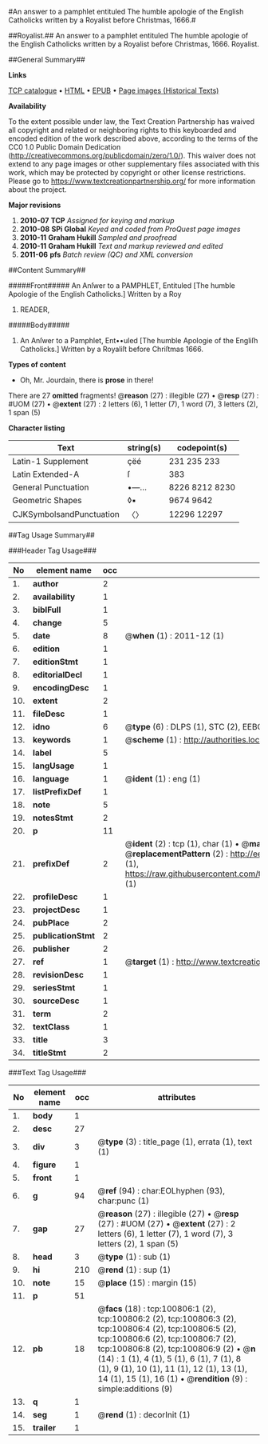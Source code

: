 #An answer to a pamphlet entituled The humble apologie of the English Catholicks written by a Royalist before Christmas, 1666.#

##Royalist.##
An answer to a pamphlet entituled The humble apologie of the English Catholicks written by a Royalist before Christmas, 1666.
Royalist.

##General Summary##

**Links**

[TCP catalogue](http://www.ota.ox.ac.uk/tcp/)  • 
[HTML](http://tei.it.ox.ac.uk/tcp/Texts-HTML/free/A25/A25533.html)  • 
[EPUB](http://tei.it.ox.ac.uk/tcp/Texts-EPUB/free/A25/A25533.epub) • 
[Page images (Historical Texts)](https://historicaltexts.jisc.ac.uk/eebo-13618241e)

**Availability**

To the extent possible under law, the Text Creation Partnership has waived all copyright and related or neighboring rights to this keyboarded and encoded edition of the work described above, according to the terms of the CC0 1.0 Public Domain Dedication (http://creativecommons.org/publicdomain/zero/1.0/). This waiver does not extend to any page images or other supplementary files associated with this work, which may be protected by copyright or other license restrictions. Please go to https://www.textcreationpartnership.org/ for more information about the project.

**Major revisions**

1. __2010-07__ __TCP__ *Assigned for keying and markup*
1. __2010-08__ __SPi Global__ *Keyed and coded from ProQuest page images*
1. __2010-11__ __Graham Hukill__ *Sampled and proofread*
1. __2010-11__ __Graham Hukill__ *Text and markup reviewed and edited*
1. __2011-06__ __pfs__ *Batch review (QC) and XML conversion*

##Content Summary##

#####Front#####
An Anſwer to a PAMPHLET, Entituled [The humble Apologie of the English Catholicks.] Written by a Roy
1. READER,

#####Body#####

1. An Anſwer to a Pamphlet, Ent••uled [The humble Apologie of the Engliſh Catholicks.] Written by a Royaliſt before Chriſtmas 1666.

**Types of content**

  * Oh, Mr. Jourdain, there is **prose** in there!

There are 27 **omitted** fragments! 
 @__reason__ (27) : illegible (27)  •  @__resp__ (27) : #UOM (27)  •  @__extent__ (27) : 2 letters (6), 1 letter (7), 1 word (7), 3 letters (2), 1 span (5)

**Character listing**


|Text|string(s)|codepoint(s)|
|---|---|---|
|Latin-1 Supplement|çëé|231 235 233|
|Latin Extended-A|ſ|383|
|General Punctuation|•—…|8226 8212 8230|
|Geometric Shapes|◊▪|9674 9642|
|CJKSymbolsandPunctuation|〈〉|12296 12297|

##Tag Usage Summary##

###Header Tag Usage###

|No|element name|occ|attributes|
|---|---|---|---|
|1.|__author__|2||
|2.|__availability__|1||
|3.|__biblFull__|1||
|4.|__change__|5||
|5.|__date__|8| @__when__ (1) : 2011-12 (1)|
|6.|__edition__|1||
|7.|__editionStmt__|1||
|8.|__editorialDecl__|1||
|9.|__encodingDesc__|1||
|10.|__extent__|2||
|11.|__fileDesc__|1||
|12.|__idno__|6| @__type__ (6) : DLPS (1), STC (2), EEBO-CITATION (1), OCLC (1), VID (1)|
|13.|__keywords__|1| @__scheme__ (1) : http://authorities.loc.gov/ (1)|
|14.|__label__|5||
|15.|__langUsage__|1||
|16.|__language__|1| @__ident__ (1) : eng (1)|
|17.|__listPrefixDef__|1||
|18.|__note__|5||
|19.|__notesStmt__|2||
|20.|__p__|11||
|21.|__prefixDef__|2| @__ident__ (2) : tcp (1), char (1)  •  @__matchPattern__ (2) : ([0-9\-]+):([0-9IVX]+) (1), (.+) (1)  •  @__replacementPattern__ (2) : http://eebo.chadwyck.com/downloadtiff?vid=$1&page=$2 (1), https://raw.githubusercontent.com/textcreationpartnership/Texts/master/tcpchars.xml#$1 (1)|
|22.|__profileDesc__|1||
|23.|__projectDesc__|1||
|24.|__pubPlace__|2||
|25.|__publicationStmt__|2||
|26.|__publisher__|2||
|27.|__ref__|1| @__target__ (1) : http://www.textcreationpartnership.org/docs/. (1)|
|28.|__revisionDesc__|1||
|29.|__seriesStmt__|1||
|30.|__sourceDesc__|1||
|31.|__term__|2||
|32.|__textClass__|1||
|33.|__title__|3||
|34.|__titleStmt__|2||


###Text Tag Usage###

|No|element name|occ|attributes|
|---|---|---|---|
|1.|__body__|1||
|2.|__desc__|27||
|3.|__div__|3| @__type__ (3) : title_page (1), errata (1), text (1)|
|4.|__figure__|1||
|5.|__front__|1||
|6.|__g__|94| @__ref__ (94) : char:EOLhyphen (93), char:punc (1)|
|7.|__gap__|27| @__reason__ (27) : illegible (27)  •  @__resp__ (27) : #UOM (27)  •  @__extent__ (27) : 2 letters (6), 1 letter (7), 1 word (7), 3 letters (2), 1 span (5)|
|8.|__head__|3| @__type__ (1) : sub (1)|
|9.|__hi__|210| @__rend__ (1) : sup (1)|
|10.|__note__|15| @__place__ (15) : margin (15)|
|11.|__p__|51||
|12.|__pb__|18| @__facs__ (18) : tcp:100806:1 (2), tcp:100806:2 (2), tcp:100806:3 (2), tcp:100806:4 (2), tcp:100806:5 (2), tcp:100806:6 (2), tcp:100806:7 (2), tcp:100806:8 (2), tcp:100806:9 (2)  •  @__n__ (14) : 1 (1), 4 (1), 5 (1), 6 (1), 7 (1), 8 (1), 9 (1), 10 (1), 11 (1), 12 (1), 13 (1), 14 (1), 15 (1), 16 (1)  •  @__rendition__ (9) : simple:additions (9)|
|13.|__q__|1||
|14.|__seg__|1| @__rend__ (1) : decorInit (1)|
|15.|__trailer__|1||
